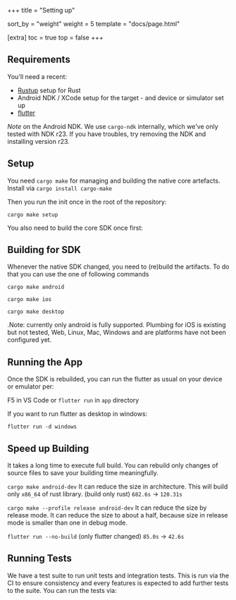+++
title = "Setting up"

sort_by = "weight"
weight = 5
template = "docs/page.html"

[extra]
toc = true
top = false
+++


## Requirements

You'll need a recent:
 - [Rustup](https://rustup.rs/) setup for Rust
 - Android NDK / XCode setup for the target - and device or simulator set up
 - [flutter](https://docs.flutter.dev/get-started/install)

_Note_ on the Android NDK. We use `cargo-ndk` internally, which we've only tested with NDK r23. If you have troubles, try removing the NDK and installing version r23.

## Setup

You need `cargo make` for managing and building the native core artefacts. Install via
`cargo install cargo-make`

Then you run the init once in the root of the repository:

`cargo make setup`

You also need to build the core SDK once first:

## Building for SDK

Whenever the native SDK changed, you need to (re)build the artifacts. To do that you can use the one of following commands

`cargo make android`

`cargo make ios`

`cargo make desktop`

.Note: currently only android is fully supported. Plumbing for iOS is existing but not tested, Web, Linux, Mac, Windows and are platforms have not been configured yet.

## Running the App

Once the SDK is rebuilded, you can run the flutter as usual on your device or emulator per:

F5 in VS Code or `flutter run` in `app` directory

If you want to run flutter as desktop in windows:

`flutter run -d windows`

## Speed up Building

It takes a long time to execute full build.
You can rebuild only changes of source files to save your building time meaningfully.

`cargo make android-dev`
It can reduce the size in architecture.
This will build only `x86_64` of rust library.
(build only rust) `682.6s` -> `120.31s`

`cargo make --profile release android-dev`
It can reduce the size by release mode.
It can reduce the size to about a half, because size in release mode is smaller than one in debug mode.

`flutter run --no-build`
(only flutter changed) `85.0s` -> `42.6s`

## Running Tests

We have a test suite to run unit tests and integration tests. This is run via the CI to ensure consistency and every features is expected to add further tests to the suite. You can run the tests via:
